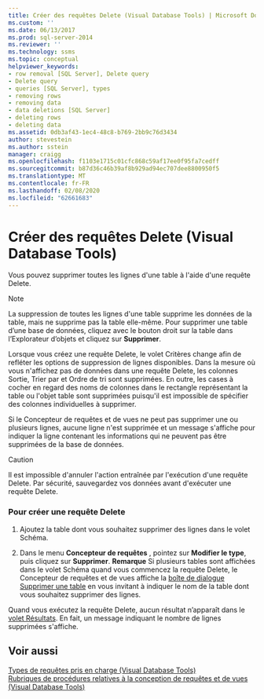 ```yaml
---
title: Créer des requêtes Delete (Visual Database Tools) | Microsoft Docs
ms.custom: ''
ms.date: 06/13/2017
ms.prod: sql-server-2014
ms.reviewer: ''
ms.technology: ssms
ms.topic: conceptual
helpviewer_keywords:
- row removal [SQL Server], Delete query
- Delete query
- queries [SQL Server], types
- removing rows
- removing data
- data deletions [SQL Server]
- deleting rows
- deleting data
ms.assetid: 0db3af43-1ec4-48c8-b769-2bb9c76d3434
author: stevestein
ms.author: sstein
manager: craigg
ms.openlocfilehash: f1103e1715c01cfc868c59af17ee0f95fa7cedff
ms.sourcegitcommit: b87d36c46b39af8b929ad94ec707dee8800950f5
ms.translationtype: MT
ms.contentlocale: fr-FR
ms.lasthandoff: 02/08/2020
ms.locfileid: "62661683"
---
```

# <a name="create-delete-queries-visual-database-tools"></a>Créer des requêtes Delete (Visual Database Tools)
  Vous pouvez supprimer toutes les lignes d'une table à l'aide d'une requête Delete.  
  
> [!NOTE]  
>  La suppression de toutes les lignes d'une table supprime les données de la table, mais ne supprime pas la table elle-même. Pour supprimer une table d’une base de données, cliquez avec le bouton droit sur la table dans l’Explorateur d’objets et cliquez sur **Supprimer**.  
  
 Lorsque vous créez une requête Delete, le volet Critères change afin de refléter les options de suppression de lignes disponibles. Dans la mesure où vous n'affichez pas de données dans une requête Delete, les colonnes Sortie, Trier par et Ordre de tri sont supprimées. En outre, les cases à cocher en regard des noms de colonnes dans le rectangle représentant la table ou l'objet table sont supprimées puisqu'il est impossible de spécifier des colonnes individuelles à supprimer.  
  
 Si le Concepteur de requêtes et de vues ne peut pas supprimer une ou plusieurs lignes, aucune ligne n'est supprimée et un message s'affiche pour indiquer la ligne contenant les informations qui ne peuvent pas être supprimées de la base de données.  
  
> [!CAUTION]  
>  Il est impossible d'annuler l'action entraînée par l'exécution d'une requête Delete. Par sécurité, sauvegardez vos données avant d'exécuter une requête Delete.  
  
### <a name="to-create-a-delete-query"></a>Pour créer une requête Delete  
  
1.  Ajoutez la table dont vous souhaitez supprimer des lignes dans le volet Schéma.  
  
2.  Dans le menu **Concepteur de requêtes** , pointez sur **Modifier le type**, puis cliquez sur **Supprimer**. **Remarque** Si plusieurs tables sont affichées dans le volet Schéma quand vous commencez la requête Delete, le Concepteur de requêtes et de vues affiche la [boîte de dialogue Supprimer une table](visual-database-tools.md) en vous invitant à indiquer le nom de la table dont vous souhaitez supprimer des lignes.  
  
 Quand vous exécutez la requête Delete, aucun résultat n’apparaît dans le [volet Résultats](results-pane-visual-database-tools.md). En fait, un message indiquant le nombre de lignes supprimées s'affiche.  
  
## <a name="see-also"></a>Voir aussi  
 [Types de requêtes pris en charge &#40;Visual Database Tools&#41;](supported-query-types-visual-database-tools.md)   
 [Rubriques de procédures relatives à la conception de requêtes et de vues &#40;Visual Database Tools&#41;](design-queries-and-views-how-to-topics-visual-database-tools.md)  
  
  
